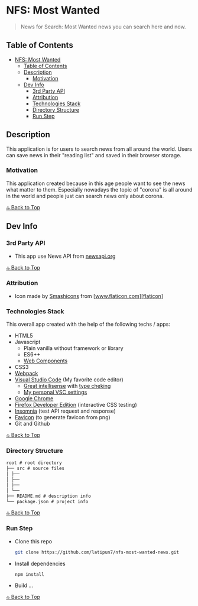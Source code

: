 # NFS: Most Wanted

> News for Search: Most Wanted news you can search here and now.

## Table of Contents

- [NFS: Most Wanted](#nfs-most-wanted)
  - [Table of Contents](#table-of-contents)
  - [Description](#description)
    - [Motivation](#motivation)
  - [Dev Info](#dev-info)
    - [3rd Party API](#3rd-party-api)
    - [Attribution](#attribution)
    - [Technologies Stack](#technologies-stack)
    - [Directory Structure](#directory-structure)
    - [Run Step](#run-step)

## Description

This application is for users to search news from all around the world.
Users can save news in their "reading list" and saved in their browser storage.

### Motivation

This application created because in this age people want to see the news
what matter to them. Especially nowadays the topic of "corona" is all around
in the world and people just can search news only about corona.

[🔝 Back to Top][top]

<!-- ## How to Interact with This Application -->

## Dev Info

### 3rd Party API

- This app use News API from [newsapi.org][newsapi]

[🔝 Back to Top][top]

### Attribution

- Icon made by [Smashicons][smashicon-news] from [www.flaticon.com][flaticon]

### Technologies Stack

This overall app created with the help of the following techs / apps:

- HTML5
- Javascript
  - Plain vanilla without framework or library
  - ES6++
  - [Web Components][web-components]
- CSS3
- [Webpack][webpack]
- [Visual Studio Code][vsc] (My favorite code editor)
  - [Great intellisense][vsc-type-intel] with [type cheking][ts-jsdoc]
  - [My personal VSC settings][vsc-settings]
- [Google Chrome][chrome]
- [Firefox Developer Edition][firefox] (interactive CSS testing)
- [Insomnia][insomnia] (test API request and response)
- [Favicon][favicon] (to generate favicon from png)
- Git and Github

[🔝 Back to Top][top]

### Directory Structure

```md
root # root directory
├── src # source files
│ ├──
│ ├──
│ ├──
│ └──
├── README.md # description info
└── package.json # project info
```

[🔝 Back to Top][top]

### Run Step

- Clone this repo

  ```bash
  git clone https://github.com/latipun7/nfs-most-wanted-news.git
  ```

- Install dependencies

  ```bash
  npm install
  ```

- Build ...

[🔝 Back to Top][top]

<!-- Variables -->

[top]: #nfs-most-wanted "top"
[newsapi]: https://newsapi.org/docs/get-started "News API"
[web-components]: https://developer.mozilla.org/en-US/docs/Web/Web_Components "Web Components | MDN"
[vsc-settings]: https://www.notion.so/Editor-Settings-b991e0e781fc40cfa26feaef1d849fd1 "LS' Personal VSCode Settings"
[flaticon]: https://www.flaticon.com/ "Flaticon"
[smashicon-news]: https://www.flaticon.com/authors/smashicons "Smashicons"
[favicon]: https://favicon.io/ "favicon"
[insomnia]: https://insomnia.rest/ "Insomnia Client"
[firefox]: https://www.mozilla.org/en-US/firefox/developer/ "Firefox Developer Edition"
[chrome]: https://www.google.com/chrome/ "Google Chrome"
[vsc]: https://code.visualstudio.com/ "Visual Studio Code"
[webpack]: https://webpack.js.org/ "Webpack"
[ts-jsdoc]: https://www.typescriptlang.org/docs/handbook/type-checking-javascript-files.html#jsdoc-types-are-used-for-type-information "Typescript JSDoc"
[vsc-type-intel]: https://code.visualstudio.com/docs/nodejs/working-with-javascript#_typings-and-automatic-type-acquisition "VSCode Automatic Type Acquisition"
